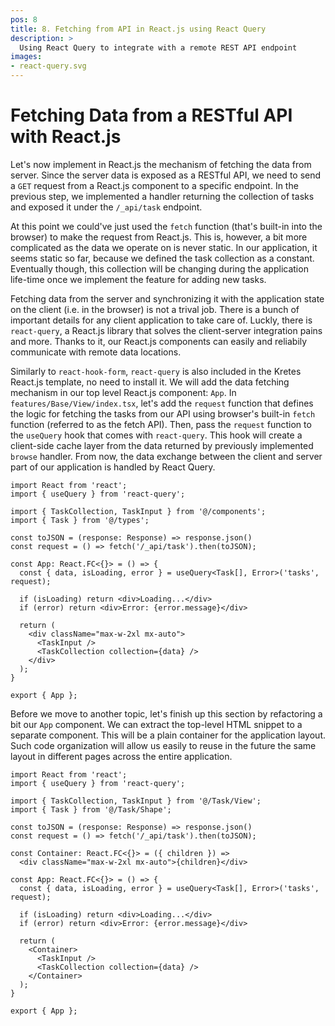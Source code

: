 ```yaml
---
pos: 8
title: 8. Fetching from API in React.js using React Query
description: >
  Using React Query to integrate with a remote REST API endpoint
images:
- react-query.svg
---
```


# Fetching Data from a RESTful API with React.js

Let's now implement in React.js the mechanism of fetching the data from server. Since the server data is exposed as a RESTful API, we need to send a `GET` request from a React.js component to a specific endpoint. In the previous step, we implemented a handler returning the collection of tasks and exposed it under the `/_api/task` endpoint.

At this point we could've just used the `fetch` function (that's built-in into the browser) to make the request from React.js. This is, however, a bit more complicated as the data we operate on is never static. In our application, it seems static so far, because we defined the task collection as a constant. Eventually though, this collection will be changing during the application life-time once we implement the feature for adding new tasks.

Fetching data from the server and synchronizing it with the application state on the client (i.e. in the browser) is not a trival job. There is a bunch of important details for any client application to take care of. Luckly, there is `react-query`, a React.js library that solves the client-server integration pains and more. Thanks to it, our React.js components can easily and reliabily communicate with remote data locations.

Similarly to `react-hook-form`, `react-query` is also included in the Kretes React.js template, no need to install it. We will add the data fetching mechanism in our top level React.js component: `App`. In `features/Base/View/index.tsx`, let's add the `request` function that defines the logic for fetching the tasks from our API using browser's built-in `fetch` function (referred to as the fetch API). Then, pass the `request` function to the `useQuery` hook that comes with `react-query`. This hook will create a client-side cache layer from the data returned by previously implemented `browse` handler. From now, the data exchange between the client and server part of our application is handled by React Query.

```tsx{2,6-7,10,12-13,18}
import React from 'react';
import { useQuery } from 'react-query';

import { TaskCollection, TaskInput } from '@/components';
import { Task } from '@/types';

const toJSON = (response: Response) => response.json()
const request = () => fetch('/_api/task').then(toJSON);

const App: React.FC<{}> = () => {
  const { data, isLoading, error } = useQuery<Task[], Error>('tasks', request);

  if (isLoading) return <div>Loading...</div>
  if (error) return <div>Error: {error.message}</div>

  return (
    <div className="max-w-2xl mx-auto">
      <TaskInput />
      <TaskCollection collection={data} />
    </div>
  );
}

export { App };
```

Before we move to another topic, let's finish up this section by refactoring a bit our `App` component. We can extract the top-level HTML snippet to a separate component. This will be a plain container for the application layout. Such code organization will allow us easily to reuse in the future the same layout in different pages across the entire application.

```tsx{9-11,13-14,23,26}
import React from 'react';
import { useQuery } from 'react-query';

import { TaskCollection, TaskInput } from '@/Task/View';
import { Task } from '@/Task/Shape';

const toJSON = (response: Response) => response.json()
const request = () => fetch('/_api/task').then(toJSON);

const Container: React.FC<{}> = ({ children }) =>
  <div className="max-w-2xl mx-auto">{children}</div>

const App: React.FC<{}> = () => {
  const { data, isLoading, error } = useQuery<Task[], Error>('tasks', request);

  if (isLoading) return <div>Loading...</div>
  if (error) return <div>Error: {error.message}</div>

  return (
    <Container>
      <TaskInput />
      <TaskCollection collection={data} />
    </Container>
  );
}

export { App };
```
